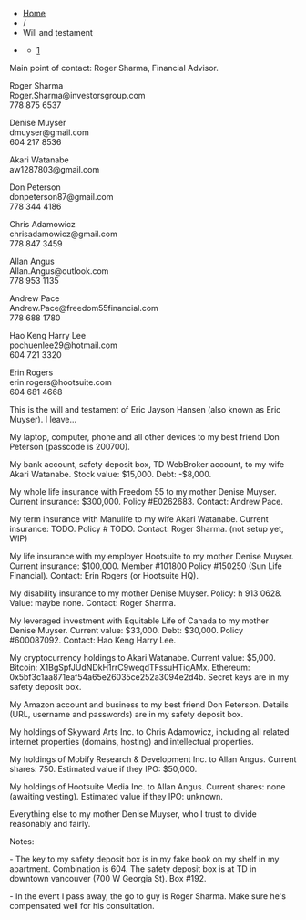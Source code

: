 <ul class="breadcrumb">
    <li><a href="/" address="true">Home</a>
    </li>
    <li><span class="divider">/</span> </li>
    <li class="active">Will and testament</li>
    <li class="pagination">
        <div class="pagination">
            <ul>
                <li class="active"><a href="#">1</a>
                </li>
            </ul>
        </div>
    </li>
</ul>
<div class="post-2 page type-page status-publish hentry row-fluid" id="post-2">
    <meta name="robots" content="noindex">
    <div class="span3">
        <p style="text-align: initial;">Main point of contact: Roger Sharma, Financial Advisor.</p>
        <p style="text-align: initial;">Roger Sharma <br /> Roger.Sharma@investorsgroup.com <br /> 778 875 6537</p>
        <p style="text-align: initial;">Denise Muyser <br /> dmuyser@gmail.com <br /> 604 217 8536</p>
        <p style="text-align: initial;">Akari Watanabe <br /> aw1287803@gmail.com</p>
        <p style="text-align: initial;">Don Peterson <br /> donpeterson87@gmail.com <br /> 778 344 4186</p>
        <p style="text-align: initial;">Chris Adamowicz <br /> chrisadamowicz@gmail.com <br /> 778 847 3459</p>
        <p style="text-align: initial;">Allan Angus <br /> Allan.Angus@outlook.com <br /> 778 953 1135</p>
        <p style="text-align: initial;">Andrew Pace <br /> Andrew.Pace@freedom55financial.com <br /> 778 688 1780</p>
        <p style="text-align: initial;">Hao Keng Harry Lee <br /> pochuenlee29@hotmail.com <br /> 604 721 3320</p>
        <p style="text-align: initial;">Erin Rogers <br /> erin.rogers@hootsuite.com <br /> 604 681 4668</p>
    </div>
    <div class="span8">
        <p></p>
        <p>This is the will and testament of Eric Jayson Hansen (also known as Eric Muyser). I leave...</p>
        <p>My laptop, computer, phone and all other devices to my best friend Don Peterson (passcode is 200700).</p>
        <p>My bank account, safety deposit box, TD WebBroker account, to my wife Akari Watanabe. Stock value: $15,000. Debt: -$8,000.</p>
        <p>My whole life insurance with Freedom 55 to my mother Denise Muyser. Current insurance: $300,000. Policy #E0262683. Contact: Andrew Pace.</p>
        <p>My term insurance with Manulife to my wife Akari Watanabe. Current insurance: TODO. Policy # TODO. Contact: Roger Sharma. (not setup yet, WIP)</p>
        <p>My life insurance with my employer Hootsuite to my mother Denise Muyser. Current insurance: $100,000. Member #101800 Policy #150250 (Sun Life Financial). Contact: Erin Rogers (or Hootsuite HQ).</p>
        <p>My disability insurance to my mother Denise Muyser. Policy: h 913 0628. Value: maybe none. Contact: Roger Sharma.</p>
        <p>My leveraged investment with Equitable Life of Canada to my mother Denise Muyser. Current value: $33,000. Debt: $30,000. Policy #600087092. Contact: Hao Keng Harry Lee.</p>
        <p>My cryptocurrency holdings to Akari Watanabe. Current value: $5,000. Bitcoin: X1BgSpfJUdNDkH1rrC9weqdTFssuHTiqAMx. Ethereum: 0x5bf3c1aa871eaf54a65e26035ce252a3094e2d4b. Secret keys are in my safety deposit box.</p>
        <p>My Amazon account and business to my best friend Don Peterson. Details (URL, username and passwords) are in my safety deposit box.</p>
        <p>My holdings of Skyward Arts Inc. to Chris Adamowicz, including all related internet properties (domains, hosting) and intellectual properties.</p>
        <p>My holdings of Mobify Research &amp; Development Inc. to Allan Angus. Current shares: 750. Estimated value if they IPO: $50,000.</p>
        <p>My holdings of Hootsuite Media Inc. to Allan Angus. Current shares: none (awaiting vesting). Estimated value if they IPO: unknown.</p>
        <p>Everything else to my mother Denise Muyser, who I trust to divide reasonably and fairly.</p>
        <p>Notes:</p>
        <p>- The key to my safety deposit box is in my fake book on my shelf in my apartment. Combination is 604. The safety deposit box is at TD in downtown vancouver (700 W Georgia St). Box #192.</p>
        <p>- In the event I pass away, the go to guy is Roger Sharma. Make sure he's compensated well for his consultation.</p>
        <p></p>
    </div>
</div>
